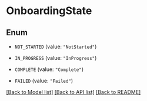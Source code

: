 # OnboardingState

## Enum


* `NOT_STARTED` (value: `"NotStarted"`)

* `IN_PROGRESS` (value: `"InProgress"`)

* `COMPLETE` (value: `"Complete"`)

* `FAILED` (value: `"Failed"`)


[[Back to Model list]](../README.md#documentation-for-models) [[Back to API list]](../README.md#documentation-for-api-endpoints) [[Back to README]](../README.md)


